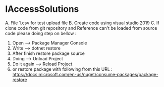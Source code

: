 # IAccessSolutions
A. File 1.csv for test upload file
B. Create code using visual studio 2019
C. If clone code from git repository and Reference can't be loaded from source code please doing step on bellow :

1. Open  --> Package Manager Console
2. Write --> dotnet restore
3. After finish restore package source
4. Doing --> Unload Project
5. Do it again --> Reload Project
6. or restore package with following from this URL : https://docs.microsoft.com/en-us/nuget/consume-packages/package-restore
